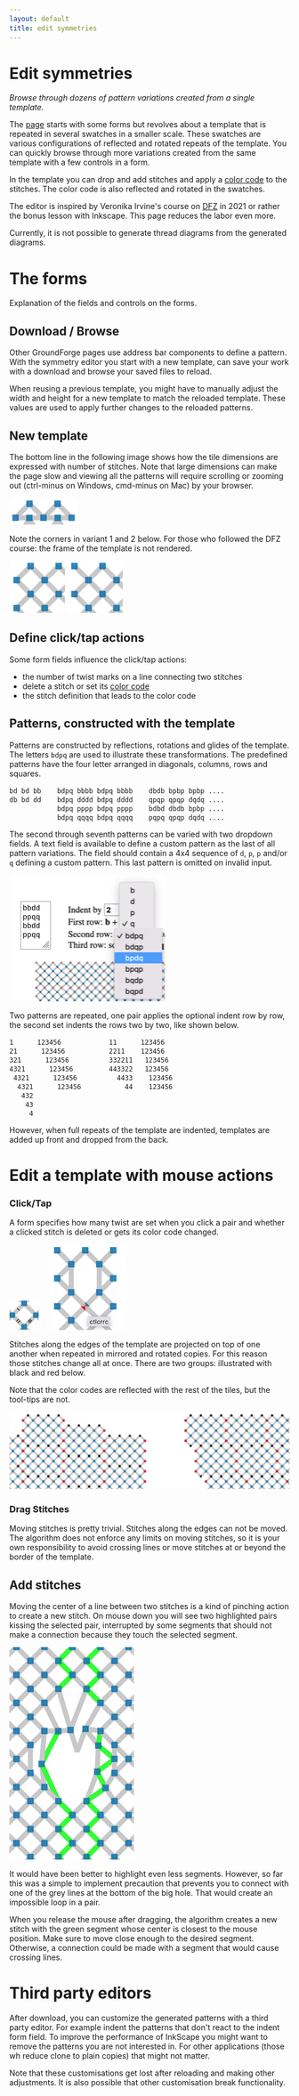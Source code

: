 ```yaml
---
layout: default
title: edit symmetries
---
```


Edit symmetries
===============

_Browse through dozens of pattern variations created from a single template._

The [page](GroundForge/symmetry) starts with some forms but revolves about a template that is repeated in several swatches in a smaller scale.
These swatches are various configurations of reflected and rotated repeats of the template.
You can quickly browse through more variations created from the same template
with a few controls in a form.

In the template you can drop and add stitches and apply a [color code] to the stitches.
The color code is also reflected and rotated in the swatches.

The editor is inspired by Veronika Irvine's course on [DFZ] in 2021
or rather the bonus lesson with Inkscape. This page reduces the labor even more. 

Currently, it is not possible to generate thread diagrams from the generated diagrams.

[DFZ]: https://doily-free-zone.namastream.com/product/26887/about
[color code]: color-rules

The forms
=========
Explanation of the fields and controls on the forms.

Download / Browse
-----------------
Other GroundForge pages use address bar components to define a pattern.
With the symmetry editor you start with a new template, can save your work
with a download and browse your saved files to reload.

When reusing a previous template, you might have to manually adjust
the width and height for a new template to match the reloaded template.
These values are used to apply further changes to the reloaded patterns.

New template
------------
The bottom line in the following image shows how the tile dimensions are expressed with number of stitches.
Note that large dimensions can make the page slow and viewing all the patterns will 
require scrolling or zooming out (ctrl-minus on Windows, cmd-minus on Mac) by your browser.

![](tile-size.png)

Note the corners in variant 1 and 2 below.
For those who followed the DFZ course: the frame of the template is not rendered.

![](variant-1.png)
![](variant-2.png)

Define click/tap actions
------------------------
Some form fields influence the click/tap actions:

* the number of twist marks on a line connecting two stitches
* delete a stitch or set its [color code]
* the stitch definition that leads to the color code


Patterns, constructed with the template
---------------------------------------
Patterns are constructed by reflections, rotations and glides of the template.
The letters `bdpq` are used to illustrate these transformations.
The predefined patterns have the four letter arranged in diagonals, columns, rows and squares.

    bd bd bb    bdpq bbbb bdpq bbbb    dbdb bpbp bpbp ....
    db bd dd    bdpq dddd bdpq dddd    qpqp qpqp dqdq ....
                bdpq pppp bdpq pppp    bdbd dbdb bpbp ....
                bdpq qqqq bdpq qqqq    pqpq qpqp dqdq ....

The second through seventh patterns can be varied with two dropdown fields. 
A text field is available to define a custom pattern as the last of all pattern variations.
The field should contain a 4x4 sequence of `d`, `p`, `p` and/or `q` defining a custom pattern.
This last pattern is omitted on invalid input.

![](drop-downs.png)

Two patterns are repeated, one pair applies the optional indent row by row,
the second set indents the rows two by two, like shown below.

    1      123456            11      123456                         
    21      123456           2211    123456                         
    321      123456          332211   123456                         
    4321      123456         443322   123456                         
     4321      123456          4433    123456                         
      4321      123456           44    123456                         
       432                                                
        43                                                 
         4                                                  

However, when full repeats of the template are indented,
templates are added up front and dropped from the back.


Edit a template with mouse actions
==================================

### Click/Tap

A form specifies how many twist are set when you click a pair
and whether a clicked stitch is deleted or gets its color code changed.

![](twists.png) &nbsp; &nbsp;
![](delete-color-code.png)

Stitches along the edges of the template are projected on top of one another
when repeated in mirrored and rotated copies.
For this reason those stitches change all at once. 
There are two groups: illustrated with black and red below.

Note that the color codes are reflected with the rest of the tiles,
but the tool-tips are not.

![](edge-stitches.png)

### Drag Stitches

Moving stitches is pretty trivial.
Stitches along the edges can not be moved.
The algorithm does not enforce any limits on moving stitches,
so it is your own responsibility to avoid crossing lines or 
move stitches at or beyond the border of the template.

Add stitches
------------

Moving the center of a line between two stitches is a kind of pinching action to create a new stitch.
On mouse down you will see two highlighted pairs kissing the selected pair,
interrupted by some segments that should not make a connection
because they touch the selected segment. 

![](kissing.png)

It would have been better to highlight even less segments.
However, so far this was a simple to implement precaution that prevents you
to connect with one of the grey lines at the bottom of the big hole.
That would create an impossible loop in a pair.

When you release the mouse after dragging, the algorithm creates a new stitch
with the green segment whose center is closest to the mouse position.
Make sure to move close enough to the desired segment.
Otherwise, a connection could be made with a segment that would cause crossing lines.

Third party editors
===================

After download, you can customize the generated patterns with a third party editor.
For example indent the patterns that don't react to the indent form field.
To improve the performance of InkScape you might want to remove the patterns you are not interested in.
For other applications (those wh reduce clone to plain copies) that might not matter.

Note that these customisations get lost after reloading and making other adjustments.
It is also possible that other customisation break functionality.